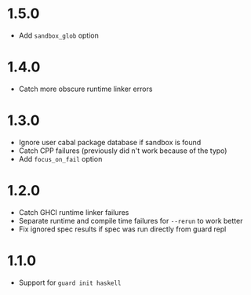 1.5.0
=====

  * Add `sandbox_glob` option

1.4.0
=====

  * Catch more obscure runtime linker errors

1.3.0
=====

  * Ignore user cabal package database if sandbox is found
  * Catch CPP failures (previously did n't work because of the typo)
  * Add `focus_on_fail` option

1.2.0
=====

  * Catch GHCI runtime linker failures
  * Separate runtime and compile time failures for `--rerun` to work better
  * Fix ignored spec results if spec was run directly from guard repl

1.1.0
=====

  * Support for `guard init haskell`
